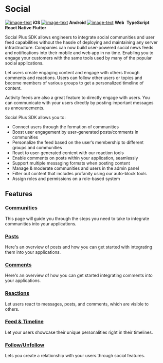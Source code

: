 # Social

[<img src="https://i.ibb.co/w67NSLH/iOSicon.png" alt="image-text" data-size="line">](https://docs.amity.co/social/ios) **iOS** ​[<img src="https://i.ibb.co/MD88cLD/android-Icon.png" alt="image-text" data-size="line">](https://docs.amity.co/social/android) **Android** ​[<img src="https://i.ibb.co/ZzhYFSL/webIcon.png" alt="image-text" data-size="line">](https://docs.amity.co/social/web) **Web** <img src="../../.gitbook/assets/Typescript_logo_2020.svg" alt="" data-size="line"> **TypeScript** <img src="../../.gitbook/assets/reactnativelogo.png" alt="" data-size="line"> **React Native** <img src="../../.gitbook/assets/Screen Shot 2565-08-24 at 13.18.22.png" alt="" data-size="line">**Flutter**

Social Plus SDK allows engineers to integrate social communities and user feed capabilities without the hassle of deploying and maintaining any server infrastructure. Companies can now build user-powered social news feeds and notifications into their mobile and web app in no time. Enabling you to engage your customers with the same tools used by many of the popular social applications.

Let users create engaging content and engage with others through comments and reactions. Users can follow other users or topics and become members of various groups to get a personalized timeline of content.

Activity feeds are also a great feature to directly engage with users. You can communicate with your users directly by posting important messages as announcements.

Social Plus SDK allows you to:

* Connect users through the formation of communities
* Boost user engagement by user-generated posts/comments in communities
* Personalize the feed based on the user’s membership to different groups and communities
* React to user-generated content with our reaction tools
* Enable comments on posts within your application, seamlessly
* Support multiple messaging formats when posting content
* Manage & moderate communities and users in the admin panel
* Filter out content that includes profanity using our auto-block tools
* Assign roles and permissions on a role-based system

## Features

### [Communities](communities/)

This page will guide you through the steps you need to take to integrate communities into your applications.

### [Posts](posts/)

Here's an overview of posts and how you can get started with integrating them into your applications.

### [Comments](comments/)

Here's an overview of how you can get started integrating comments into your applications‌.

### [Reactions](reactions/)

Let users react to messages, posts, and comments, which are visible to others.

### [Feed & Timeline](feed/)

Let your users showcase their unique personalities right in their timelines‌.

### [Follow/Unfollow](follow-unfollow/)

Lets you create a relationship with your users through social features.
